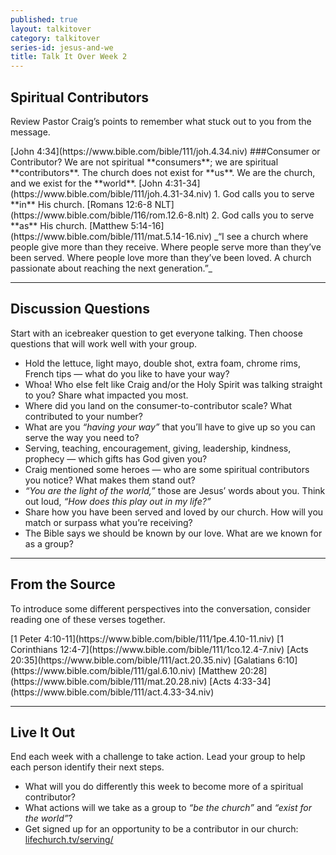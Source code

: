 ```yaml
---
published: true
layout: talkitover
category: talkitover
series-id: jesus-and-we
title: Talk It Over Week 2
---
```


## Spiritual Contributors
<p class="lead">Review Pastor Craig’s points to remember what stuck out to you from the message.</p> 
[John 4:34](https://www.bible.com/bible/111/joh.4.34.niv)  
###Consumer or Contributor?  
We are not spiritual **consumers**; we are spiritual **contributors**. The church does not exist for **us**. We are the church, and we exist for the **world**.  
[John 4:31-34](https://www.bible.com/bible/111/joh.4.31-34.niv)  
1. God calls you to serve **in** His church.  
[Romans 12:6-8 NLT](https://www.bible.com/bible/116/rom.12.6-8.nlt)  
2. God calls you to serve **as** His church.  
[Matthew 5:14-16](https://www.bible.com/bible/111/mat.5.14-16.niv)  
_“I see a church where people give more than they receive. Where people serve more than they’ve been served. Where people love more than they’ve been loved. A church passionate about reaching the next generation.”_

* * *

## Discussion Questions
<p class="lead">Start with an icebreaker question to get everyone talking. Then choose questions that will work well with your group.</p>

* Hold the lettuce, light mayo, double shot, extra foam, chrome rims, French tips — what do you like to have your way?
* Whoa! Who else felt like Craig and/or the Holy Spirit was talking straight to you? Share what impacted you most.
* Where did you land on the consumer-to-contributor scale? What contributed to your number?
* What are you _“having your way”_ that you’ll have to give up so you can serve the way you need to?
* Serving, teaching, encouragement, giving, leadership, kindness, prophecy — which gifts has God given you?
* Craig mentioned some heroes — who are some spiritual contributors you notice? What makes them stand out?
* _“You are the light of the world,”_ those are Jesus’ words about you. Think out loud, _“How does this play out in my life?”_
* Share how you have been served and loved by our church. How will you match or surpass what you’re receiving?
* The Bible says we should be known by our love. What are we known for as a group?

* * *

## From the Source
<p class="lead">To introduce some different perspectives into the conversation, consider reading one of these verses together.</p>
[1 Peter 4:10-11](https://www.bible.com/bible/111/1pe.4.10-11.niv)  
[1 Corinthians 12:4-7](https://www.bible.com/bible/111/1co.12.4-7.niv)  
[Acts 20:35](https://www.bible.com/bible/111/act.20.35.niv)  
[Galatians 6:10](https://www.bible.com/bible/111/gal.6.10.niv)  
[Matthew 20:28](https://www.bible.com/bible/111/mat.20.28.niv)  
[Acts 4:33-34](https://www.bible.com/bible/111/act.4.33-34.niv)

* * *

## Live It Out
<p class="lead">End each week with a challenge to take action. Lead your group to help each person identify their next steps.</p>

* What will you do differently this week to become more of a spiritual contributor?
* What actions will we take as a group to _“be the church”_ and _“exist for the world”_?
* Get signed up for an opportunity to be a contributor in our church: [lifechurch.tv/serving/](https://www.lifechurch.tv/serving)
